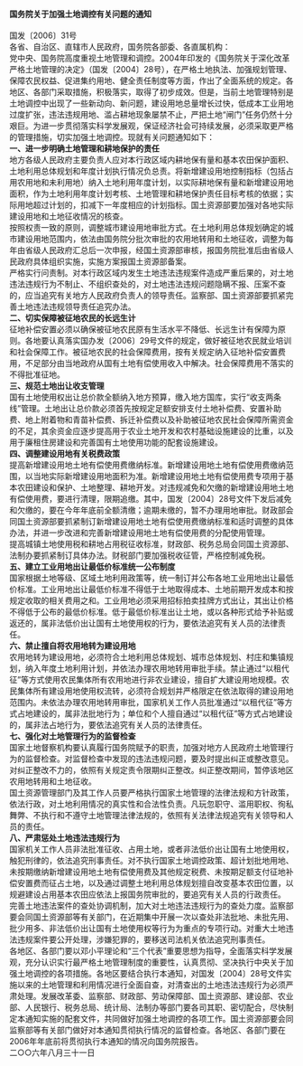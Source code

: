 #### 国务院关于加强土地调控有关问题的通知  
国发〔2006〕31号  
各省、自治区、直辖市人民政府，国务院各部委、各直属机构：  
党中央、国务院高度重视土地管理和调控。2004年印发的《国务院关于深化改革严格土地管理的决定》（国发〔2004〕28号），在严格土地执法、加强规划管理、保障农民权益、促进集约用地、健全责任制度等方面，作出了全面系统的规定。各地区、各部门采取措施，积极落实，取得了初步成效。但是，当前土地管理特别是土地调控中出现了一些新动向、新问题，建设用地总量增长过快，低成本工业用地过度扩张，违法违规用地、滥占耕地现象屡禁不止，严把土地“闸门”任务仍然十分艰巨。为进一步贯彻落实科学发展观，保证经济社会可持续发展，必须采取更严格的管理措施，切实加强土地调控。现就有关问题通知如下：  
**一、进一步明确土地管理和耕地保护的责任**  
地方各级人民政府主要负责人应对本行政区域内耕地保有量和基本农田保护面积、土地利用总体规划和年度计划执行情况负总责。将新增建设用地控制指标（包括占用农用地和未利用地）纳入土地利用年度计划，以实际耕地保有量和新增建设用地面积，作为土地利用年度计划考核、土地管理和耕地保护责任目标考核的依据；实际用地超过计划的，扣减下一年度相应的计划指标。国土资源部要加强对各地实际建设用地和土地征收情况的核查。  
按照权责一致的原则，调整城市建设用地审批方式。在土地利用总体规划确定的城市建设用地范围内，依法由国务院分批次审批的农用地转用和土地征收，调整为每年由省级人民政府汇总后一次申报，经国土资源部审核，报国务院批准后由省级人民政府具体组织实施，实施方案报国土资源部备案。  
严格实行问责制。对本行政区域内发生土地违法违规案件造成严重后果的，对土地违法违规行为不制止、不组织查处的，对土地违法违规问题隐瞒不报、压案不查的，应当追究有关地方人民政府负责人的领导责任。监察部、国土资源部要抓紧完善土地违法违规领导责任追究办法。  
**二、切实保障被征地农民的长远生计**  
征地补偿安置必须以确保被征地农民原有生活水平不降低、长远生计有保障为原则。各地要认真落实国办发〔2006〕29号文件的规定，做好被征地农民就业培训和社会保障工作。被征地农民的社会保障费用，按有关规定纳入征地补偿安置费用，不足部分由当地政府从国有土地有偿使用收入中解决。社会保障费用不落实的不得批准征地。  
**三、规范土地出让收支管理**  
国有土地使用权出让总价款全额纳入地方预算，缴入地方国库，实行“收支两条线”管理。土地出让总价款必须首先按规定足额安排支付土地补偿费、安置补助费、地上附着物和青苗补偿费、拆迁补偿费以及补助被征地农民社会保障所需资金的不足，其余资金应逐步提高用于农业土地开发和农村基础设施建设的比重，以及用于廉租住房建设和完善国有土地使用功能的配套设施建设。  
**四、调整建设用地有关税费政策**  
提高新增建设用地土地有偿使用费缴纳标准。新增建设用地土地有偿使用费缴纳范围，以当地实际新增建设用地面积为准。新增建设用地土地有偿使用费专项用于基本农田建设和保护、土地整理、耕地开发。对违规减免和欠缴的新增建设用地土地有偿使用费，要进行清理，限期追缴。其中，国发〔2004〕28号文件下发后减免和欠缴的，要在今年年底前全额清缴；逾期未缴的，暂不办理用地审批。财政部会同国土资源部要抓紧制订新增建设用地土地有偿使用费缴纳标准和适时调整的具体办法，并进一步改进和完善新增建设用地土地有偿使用费的分配使用管理。  
提高城镇土地使用税和耕地占用税征收标准，财政部、税务总局会同国土资源部、法制办要抓紧制订具体办法。财税部门要加强税收征管，严格控制减免税。  
**五、建立工业用地出让最低价标准统一公布制度**  
国家根据土地等级、区域土地利用政策等，统一制订并公布各地工业用地出让最低价标准。工业用地出让最低价标准不得低于土地取得成本、土地前期开发成本和按规定收取的相关费用之和。工业用地必须采用招标拍卖挂牌方式出让，其出让价格不得低于公布的最低价标准。低于最低价标准出让土地，或以各种形式给予补贴或返还的，属非法低价出让国有土地使用权的行为，要依法追究有关人员的法律责任。  
**六、禁止擅自将农用地转为建设用地**  
农用地转为建设用地，必须符合土地利用总体规划、城市总体规划、村庄和集镇规划，纳入年度土地利用计划，并依法办理农用地转用审批手续。禁止通过“以租代征”等方式使用农民集体所有农用地进行非农业建设，擅自扩大建设用地规模。农民集体所有建设用地使用权流转，必须符合规划并严格限定在依法取得的建设用地范围内。未依法办理农用地转用审批，国家机关工作人员批准通过“以租代征”等方式占地建设的，属非法批地行为；单位和个人擅自通过“以租代征”等方式占地建设的，属非法占地行为，要依法追究有关人员的法律责任。  
**七、强化对土地管理行为的监督检查**  
国家土地督察机构要认真履行国务院赋予的职责，加强对地方人民政府土地管理行为的监督检查。对监督检查中发现的违法违规问题，要及时提出纠正或整改意见。对纠正整改不力的，依照有关规定责令限期纠正整改。纠正整改期间，暂停该地区农用地转用和土地征收。  
国土资源管理部门及其工作人员要严格执行国家土地管理的法律法规和方针政策，依法行政，对土地利用情况的真实性和合法性负责。凡玩忽职守、滥用职权、徇私舞弊、不执行和不遵守土地管理法律法规的，依照有关法律法规追究有关领导和人员的责任。  
**八、严肃惩处土地违法违规行为**  
国家机关工作人员非法批准征收、占用土地，或者非法低价出让国有土地使用权，触犯刑律的，依法追究刑事责任。对不执行国家土地调控政策、超计划批地用地、未按期缴纳新增建设用地土地有偿使用费及其他规定税费、未按期足额支付征地补偿安置费而征占土地，以及通过调整土地利用总体规划擅自改变基本农田位置，以规避建设占用基本农田应依法上报国务院审批的，要追究有关人员的行政责任。  
完善土地违法案件的查处协调机制，加大对土地违法违规行为的查处力度。监察部要会同国土资源部等有关部门，在近期集中开展一次以查处非法批地、未批先用、批少用多、非法低价出让国有土地使用权等行为为重点的专项行动。对重大土地违法违规案件要公开处理，涉嫌犯罪的，要移送司法机关依法追究刑事责任。  
各地区、各部门要以邓小平理论和“三个代表”重要思想为指导，全面落实科学发展观，充分认识实行最严格土地管理制度的重要性，认真贯彻、坚决执行中央关于加强土地调控的各项措施。各地区要结合执行本通知，对国发〔2004〕28号文件实施以来的土地管理和利用情况进行全面自查，对清查出的土地违法违规行为必须严肃处理。发展改革委、监察部、财政部、劳动保障部、国土资源部、建设部、农业部、人民银行、税务总局、统计局、法制办等部门要各司其职、密切配合，尽快制定本通知实施的配套文件，共同做好加强土地调控的各项工作。国土资源部要会同监察部等有关部门做好对本通知贯彻执行情况的监督检查。各地区、各部门要在2006年年底前将贯彻执行本通知的情况向国务院报告。  
二○○六年八月三十一日  
